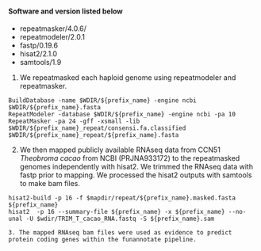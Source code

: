#### Software and version listed below

- repeatmasker/4.0.6/
- repeatmodeler/2.0.1
- fastp/0.19.6
- hisat2/2.1.0
- samtools/1.9

1. We repeatmasked each haploid genome using repeatmodeler and repeatmasker.
```
BuildDatabase -name $WDIR/${prefix_name} -engine ncbi $WDIR/${prefix_name}.fasta
RepeatModeler -database $WDIR/${prefix_name} -engine ncbi -pa 10
RepeatMasker -pa 24 -gff -xsmall -lib $WDIR/${prefix_name}_repeat/consensi.fa.classified $WDIR/${prefix_name}_repeat/${prefix_name}.fasta
```

2. We then mapped publicly available RNAseq data from CCN51 _Theobroma cacao_ from NCBI (PRJNA933172) to the repeatmasked genomes independently with hisat2. We trimmed the RNAseq data with fastp prior to mapping. We processed the hisat2 outputs with samtools to make bam files.
```
hisat2-build -p 16 -f $mapdir/repeat/${prefix_name}.masked.fasta ${prefix_name}
hisat2  -p 16 --summary-file ${prefix_name} -x ${prefix_name} --no-unal -U $wdir/TRIM_T_cacao_RNA.fastq -S ${prefix_name}.sam

3. The mapped RNAseq bam files were used as evidence to predict protein coding genes within the funannotate pipeline.
